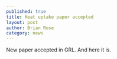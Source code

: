 ```yaml
---
published: true
title: Heat uptake paper accepted
layout: post
author: Brian Rose 
category: news
---
```


New paper accepted in GRL. And here it is.